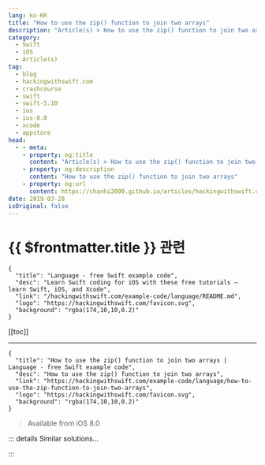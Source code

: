 ```yaml
---
lang: ko-KR
title: "How to use the zip() function to join two arrays"
description: "Article(s) > How to use the zip() function to join two arrays"
category:
  - Swift
  - iOS
  - Article(s)
tag: 
  - blog
  - hackingwithswift.com
  - crashcourse
  - swift
  - swift-5.10
  - ios
  - ios-8.0
  - xcode
  - appstore
head:
  - - meta:
    - property: og:title
      content: "Article(s) > How to use the zip() function to join two arrays"
    - property: og:description
      content: "How to use the zip() function to join two arrays"
    - property: og:url
      content: https://chanhi2000.github.io/articles/hackingwithswift.com/example-code/language/how-to-use-the-zip-function-to-join-two-arrays.html
date: 2019-03-28
isOriginal: false
---
```


# {{ $frontmatter.title }} 관련

```component VPCard
{
  "title": "Language - free Swift example code",
  "desc": "Learn Swift coding for iOS with these free tutorials – learn Swift, iOS, and Xcode",
  "link": "/hackingwithswift.com/example-code/language/README.md",
  "logo": "https://hackingwithswift.com/favicon.svg",
  "background": "rgba(174,10,10,0.2)"
}
```

[[toc]]

---

```component VPCard
{
  "title": "How to use the zip() function to join two arrays | Language - free Swift example code",
  "desc": "How to use the zip() function to join two arrays",
  "link": "https://hackingwithswift.com/example-code/language/how-to-use-the-zip-function-to-join-two-arrays",
  "logo": "https://hackingwithswift.com/favicon.svg",
  "background": "rgba(174,10,10,0.2)"
}
```

> Available from iOS 8.0

<!-- TODO: 작성 -->

<!-- 
The `zip()` function is designed to merge two sequences into a single sequence of tuples. For example, here is an array of wizards:

```swift
let wizards1 = ["Harry", "Ron", "Hermione"]
```

And here’s a matching array of the animals owned by those wizards:

```swift
let animals1 = ["Hedwig", "Scabbers", "Crookshanks"]
```

Using `zip()` we can combine them together:

```swift
let combined1 = zip(wizards1, animals1)
```

That will produce a single sequence combining the earlier two. To avoid doing extra work, Swift actually creates a special type called `Zip2Sequence` that stores both sequences internally – this is more efficient than doing the actual joining, but it does make the output harder to read if you’re using a playground. So, if you *are* using a playground you should wrap the output from `zip()` into a new array to make its output easier to read:

```swift
let combined2 = Array(zip(wizards1, animals1))
```

If you print `combined` you’ll see it contains this array:

```swift
[("Harry", "Hedwig"), ("Ron", "Scabbers"), ("Hermione", "Crookshanks")]
```

One of the helpful features of `zip()` is that if your two arrays differ in size it will automatically choose the shorter of the two. This avoids trying to read two arrays at the same time and accidentally going out of bounds when one is shorter.

For example, this code will print out the animals belonging to the first three wizards, but nothing for Draco because he doesn’t have a matching animal:

```swift
let wizards2 = ["Harry", "Ron", "Hermione", "Draco"]
let animals2 = ["Hedwig", "Scabbers", "Crookshanks"]

for (wizard, animal) in zip(wizards2, animals2) {
    print("\(wizard) has \(animal)")
}
```

-->

::: details Similar solutions…

<!--
/example-code/system/how-to-join-an-array-of-strings-in-a-natural-way">How to join an array of strings in a natural way 
/example-code/arrays/how-to-join-an-array-of-strings-into-a-single-string">How to join an array of strings into a single string 
/example-code/language/how-to-find-the-difference-between-two-arrays">How to find the difference between two arrays 
/quick-start/swiftui/two-way-bindings-in-swiftui">Two-way bindings in SwiftUI 
/quick-start/concurrency/how-to-call-an-async-function-using-async-let">How to call an async function using async let</a>
-->

:::

